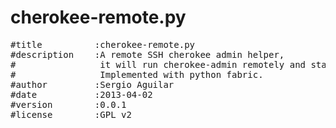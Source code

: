 cherokee-remote.py
==================
<pre>
#title          :cherokee-remote.py
#description    :A remote SSH cherokee admin helper, 
#                it will run cherokee-admin remotely and stablish a secure ssh tunnel to the admin port.
#                Implemented with python fabric.
#author         :Sergio Aguilar
#date           :2013-04-02
#version        :0.0.1
#license        :GPL v2 
</pre>
